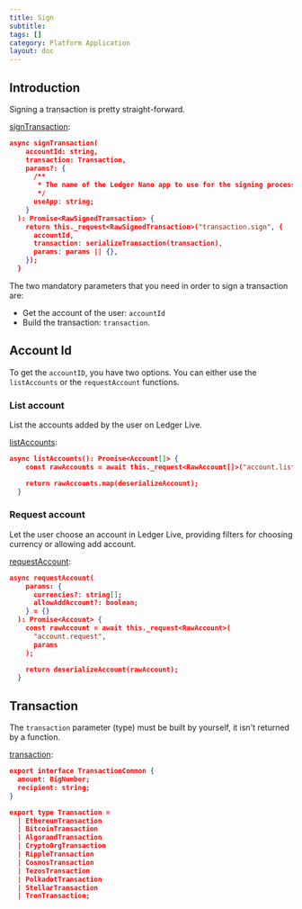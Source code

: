 ```yaml
---
title: Sign
subtitle:
tags: []
category: Platform Application
layout: doc
---
```


## Introduction

Signing a transaction is pretty straight-forward. 

[signTransaction](../../classes/#signtransaction):

```json
async signTransaction(
    accountId: string,
    transaction: Transaction,
    params?: {
      /**
       * The name of the Ledger Nano app to use for the signing process
       */
      useApp: string;
    }
  ): Promise<RawSignedTransaction> {
    return this._request<RawSignedTransaction>("transaction.sign", {
      accountId,
      transaction: serializeTransaction(transaction),
      params: params || {},
    });
  }
```

The two mandatory parameters that you need in order to sign a transaction are:
- Get the account of the user: `accountId` 
- Build the transaction: `transaction`. 

## Account Id

To get the `accountID`, you have two options. You can either use the `listAccounts` or the `requestAccount` functions.

### List account

List the accounts added by the user on Ledger Live.

[listAccounts](../../classes/#listaccounts):

```json
async listAccounts(): Promise<Account[]> {
    const rawAccounts = await this._request<RawAccount[]>("account.list");

    return rawAccounts.map(deserializeAccount);
  }
```
### Request account

Let the user choose an account in Ledger Live, providing filters for choosing currency or allowing add account.

[requestAccount](../../classes/#requestaccount): 

```json
async requestAccount(
    params: {
      currencies?: string[];
      allowAddAccount?: boolean;
    } = {}
  ): Promise<Account> {
    const rawAccount = await this._request<RawAccount>(
      "account.request",
      params
    );

    return deserializeAccount(rawAccount);
  }
```

## Transaction

The `transaction` parameter (type) must be built by yourself, it isn't returned by a function. 

[transaction](../../modules/#transaction):

```json
export interface TransactionCommon {
  amount: BigNumber;
  recipient: string;
}

export type Transaction =
  | EthereumTransaction
  | BitcoinTransaction
  | AlgorandTransaction
  | CryptoOrgTransaction
  | RippleTransaction
  | CosmosTransaction
  | TezosTransaction
  | PolkadotTransaction
  | StellarTransaction
  | TronTransaction;
```
